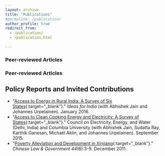 ```yaml
---
layout: archive
title: "Publications"
#permalink: /publication/
author_profile: true
redirect_from: 
  - /publication/
  - /publication.html
  
---
```


### Peer-reviewed Articles

### Peer-reviewed Articles

## Policy Reports and Invited Contributions

  - "[Access to Energy in Rural India: A Survey of Six States](https://www.ideasforindia.in/topics/governance/access-to-energy-in-rural-india-a-survey-of-six-states.html){:target="_blank"}." *Ideas for India* (with Abhishek Jain and Johannes Urpelainen). January 2016.
  - "[Access to Clean Cooking Energy and Electricity: A Survey of States](https://www.ceew.in/publications/access-clean-cooking-energy-and-electricity-survey-states){:target="_blank"}." Council on Electricity, Energy, and Water (Delhi, India) and Columbia University (with Abhishek Jain, Sudatta Ray, Karthik Ganesan, Michaël Aklin, and Johannes Urpelainen). September 2015.
  - "[Poverty Alleviation and Development in Xinjiang](https://doi.org/10.2753/CLG0009-4609440600){:target="_blank"}." *Chinese Law & Government 44*(6):3-9. December 2011. 